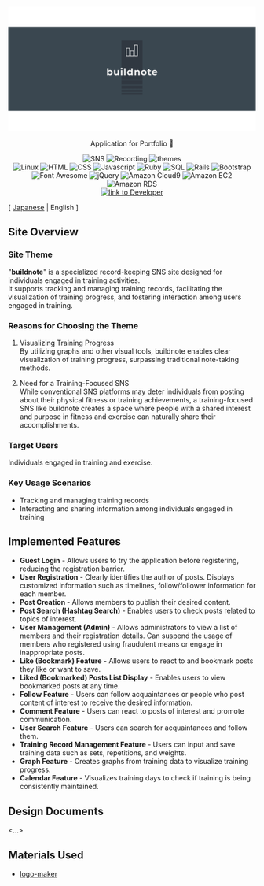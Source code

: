 <br>
<p align="center">
<img src="app/assets/images/buildnote/linkedin_banner_image_2.png" alt="buildnote">
</p>

<p align="center">
Application for Portfolio 💪
</p>

<p align="center">
<img src="https://img.shields.io/badge/SNS-ffd700" alt="SNS">
<img src="https://img.shields.io/badge/Recording-ffd700" alt="Recording">
<img src="https://img.shields.io/badge/themes-ffd700" alt="themes">
<br>
<img src="https://img.shields.io/badge/-Linux-6C6694.svg?logo=linux&style=flat" alt="Linux">
<img src="https://img.shields.io/badge/-HTML-333.svg?logo=html5&style=flat" alt="HTML">
<img src="https://img.shields.io/badge/-CSS-1572B6.svg?logo=css3&style=flat" alt="CSS">
<img src="https://img.shields.io/badge/Javascript-276DC3.svg?logo=javascript&style=flat" alt="Javascript">
<img src="https://img.shields.io/badge/-Ruby%203.1.2p20-CC342D.svg?logo=Ruby&style=flat" alt="Ruby">
<img src="https://img.shields.io/badge/SQL-4479A1" alt="SQL">
<img src="https://img.shields.io/badge/-Rails%206.1.7.3-CC0000.svg?logo=rubyonrails&style=flat" alt="Rails">
<img src="https://img.shields.io/badge/-Bootstrap-563D7C.svg?logo=bootstrap&style=flat" alt="Bootstrap">
<img src="https://img.shields.io/badge/-Font%20Awesome-fffafa.svg?logo=fontawesome&style=flat" alt="Font Awesome">
<img src="https://img.shields.io/badge/-jQuery-0769AD.svg?logo=jquery&style=flat" alt="jQuery">
<img src="https://img.shields.io/badge/Amazon%20Cloud9-blue" alt="Amazon Cloud9">
<img src="https://img.shields.io/badge/-Amazon%20EC2-ff4500.svg?logo=amazonec2&style=flat" alt="Amazon EC2">
<img src="https://img.shields.io/badge/-Amazon%20RDS-000080.svg?logo=amazonrds&style=flat" alt="Amazon RDS">
<br>
<a href="https://github.com/yusukeee811">
<img src="https://img.shields.io/badge/Created%20by-yusukeee811-blue?logo=github" alt="link to Developer">
</a>
</p>

[ [Japanese](README.md) | English ]
## Site Overview
### Site Theme
"<b>buildnote</b>" is a specialized record-keeping SNS site designed for individuals engaged in training activities. <br>
It supports tracking and managing training records, facilitating the visualization of training progress, and fostering interaction among users engaged in training.

### Reasons for Choosing the Theme
1. Visualizing Training Progress <br>
   By utilizing graphs and other visual tools, buildnote enables clear visualization of training progress, surpassing traditional note-taking methods. <br>

2. Need for a Training-Focused SNS<br>
   While conventional SNS platforms may deter individuals from posting about their physical fitness or training achievements, a training-focused SNS like buildnote creates a space where people with a shared interest and purpose in fitness and exercise can naturally share their accomplishments.

### Target Users
Individuals engaged in training and exercise.

### Key Usage Scenarios
- Tracking and managing training records
- Interacting and sharing information among individuals engaged in training

## Implemented Features
- <b>Guest Login</b> - Allows users to try the application before registering, reducing the registration barrier.
- <b>User Registration</b> - Clearly identifies the author of posts. Displays customized information such as timelines, follow/follower information for each member.
- <b>Post Creation </b>- Allows members to publish their desired content.
- <b>Post Search (Hashtag Search)</b> - Enables users to check posts related to topics of interest.
- <b>User Management (Admin)</b> - Allows administrators to view a list of members and their registration details. Can suspend the usage of members who registered using fraudulent means or engage in inappropriate posts.
- <b>Like (Bookmark) Feature</b> - Allows users to react to and bookmark posts they like or want to save.
- <b>Liked (Bookmarked) Posts List Display</b> - Enables users to view bookmarked posts at any time.
- <b>Follow Feature</b> - Users can follow acquaintances or people who post content of interest to receive the desired information.
- <b>Comment Feature</b> - Users can react to posts of interest and promote communication.
- <b>User Search Feature</b> - Users can search for acquaintances and follow them.
- <b>Training Record Management Feature</b> - Users can input and save training data such as sets, repetitions, and weights.
- <b>Graph Feature</b> - Creates graphs from training data to visualize training progress.
- <b>Calendar Feature</b> - Visualizes training days to check if training is being consistently maintained.

## Design Documents
<...>

## Materials Used
- [logo-maker](https://www.shopify.com/jp/tools/logo-maker)